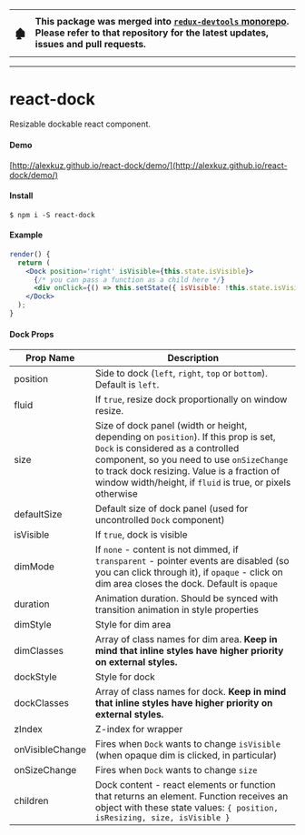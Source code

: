 <table><tr></tr><tr><td><h3>🏚</h3></td><td><b>This package was merged into <a href="https://github.com/reduxjs/redux-devtools"><code>redux-devtools</code> monorepo</pre></a>. Please refer to that repository for the latest updates, issues and pull requests.</b></td></tr></table>

---

# react-dock

Resizable dockable react component.

#### Demo

[http://alexkuz.github.io/react-dock/demo/](http://alexkuz.github.io/react-dock/demo/)

#### Install

```
$ npm i -S react-dock
```

#### Example

```jsx
render() {
  return (
    <Dock position='right' isVisible={this.state.isVisible}>
      {/* you can pass a function as a child here */}
      <div onClick={() => this.setState({ isVisible: !this.state.isVisible })}>X</div>
    </Dock>
  );
}
```

#### Dock Props

| Prop Name | Description |
|-----------|-------------|
| position | Side to dock (`left`, `right`, `top` or `bottom`). Default is `left`. |
| fluid | If `true`, resize dock proportionally on window resize. |
| size | Size of dock panel (width or height, depending on `position`). If this prop is set, `Dock` is considered as a controlled component, so you need to use `onSizeChange` to track dock resizing. Value is a fraction of window width/height, if `fluid` is true, or pixels otherwise |
| defaultSize | Default size of dock panel (used for uncontrolled `Dock` component) |
| isVisible | If `true`, dock is visible |
| dimMode | If `none` - content is not dimmed, if `transparent` - pointer events are disabled (so you can click through it), if `opaque` - click on dim area closes the dock. Default is `opaque` |
| duration | Animation duration. Should be synced with transition animation in style properties |
| dimStyle | Style for dim area |
| dimClasses | Array of class names for dim area. **Keep in mind that inline styles have higher priority on external styles.** |
| dockStyle | Style for dock |
| dockClasses | Array of class names for dock. **Keep in mind that inline styles have higher priority on external styles.** |
| zIndex | Z-index for wrapper |
| onVisibleChange | Fires when `Dock` wants to change `isVisible` (when opaque dim is clicked, in particular) |
| onSizeChange | Fires when `Dock` wants to change `size` |
| children | Dock content - react elements or function that returns an element. Function receives an object with these state values: `{ position, isResizing, size, isVisible }`  |
